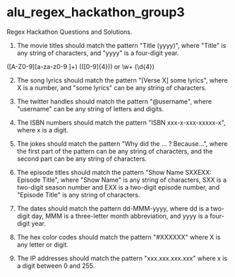 # alu_regex_hackathon_group3

Regex Hackathon Questions and Solutions.

1. The movie titles should match the pattern "Title (yyyy)", where "Title" is any string of characters, and "yyyy" is a four-digit year.

([A-Z0-9][a-za-z0-9 ]+) \(([0-9]{4})\) or \w+ \(\d{4}\)

2. The song lyrics should match the pattern "[Verse X] some lyrics", where X is a number, and "some lyrics" can be any string of characters.

3. The twitter handles should match the pattern "@username", where "username" can be any string of letters and digits.

4. The ISBN numbers should match the pattern "ISBN xxx-x-xxx-xxxxx-x", where x is a digit.

5. The jokes should match the pattern "Why did the ... ? Because...", where the first part of the pattern can be any string of characters, and the second part can be any string of characters.

6. The episode titles should match the pattern "Show Name SXXEXX: Episode Title", where "Show Name" is any string of characters, SXX is a two-digit season number and EXX is a two-digit episode number, and "Episode Title" is any string of characters.

7. The dates should match the pattern dd-MMM-yyyy, where dd is a two-digit day, MMM is a three-letter month abbreviation, and yyyy is a four-digit year.

8. The hex color codes should match the pattern "#XXXXXX" where X is any letter or digit.

9. The IP addresses should match the pattern "xxx.xxx.xxx.xxx" where x is a digit between 0 and 255.
